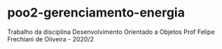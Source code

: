 # poo2-gerenciamento-energia
Trabalho da disciplina Desenvolvimento Orientado a Objetos 
Prof Felipe Frechiani de Oliveira - 2020/2

